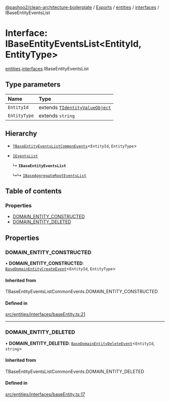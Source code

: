 [@pashoo2/clean-architecture-boilerplate](../README.md) / [Exports](../modules.md) / [entities](../modules/entities.md) / [interfaces](../modules/entities.interfaces.md) / IBaseEntityEventsList

# Interface: IBaseEntityEventsList<EntityId, EntityType\>

[entities](../modules/entities.md).[interfaces](../modules/entities.interfaces.md).IBaseEntityEventsList

## Type parameters

| Name | Type |
| :------ | :------ |
| `EntityId` | extends [`TIdentityValueObject`](../modules/valueobject.interfaces.md#tidentityvalueobject) |
| `EntityType` | extends `string` |

## Hierarchy

- [`TBaseEntityEventsListCommonEvents`](../modules/entities.interfaces.md#tbaseentityeventslistcommonevents)<`EntityId`, `EntityType`\>

- [`IEventsList`](events.interfaces.ieventslist.md)

  ↳ **`IBaseEntityEventsList`**

  ↳↳ [`IBaseAggregateRootEventsList`](aggregates.interfaces.ibaseaggregaterooteventslist.md)

## Table of contents

### Properties

- [DOMAIN\_ENTITY\_CONSTRUCTED](entities.interfaces.ibaseentityeventslist.md#domain_entity_constructed)
- [DOMAIN\_ENTITY\_DELETED](entities.interfaces.ibaseentityeventslist.md#domain_entity_deleted)

## Properties

### DOMAIN\_ENTITY\_CONSTRUCTED

• **DOMAIN\_ENTITY\_CONSTRUCTED**: [`BaseDomainEntityCreateEvent`](../classes/events.classes.basedomainentitycreateevent.md)<`EntityId`, `EntityType`\>

#### Inherited from

TBaseEntityEventsListCommonEvents.DOMAIN\_ENTITY\_CONSTRUCTED

#### Defined in

[src/entities/interfaces/baseEntity.ts:21](https://github.com/pashoo2/clean-architecture-boilerplate/blob/e82048b/src/entities/interfaces/baseEntity.ts#L21)

___

### DOMAIN\_ENTITY\_DELETED

• **DOMAIN\_ENTITY\_DELETED**: [`BaseDomainEntityDeleteEvent`](../classes/events.classes.basedomainentitydeleteevent.md)<`EntityId`, `string`\>

#### Inherited from

TBaseEntityEventsListCommonEvents.DOMAIN\_ENTITY\_DELETED

#### Defined in

[src/entities/interfaces/baseEntity.ts:17](https://github.com/pashoo2/clean-architecture-boilerplate/blob/e82048b/src/entities/interfaces/baseEntity.ts#L17)
